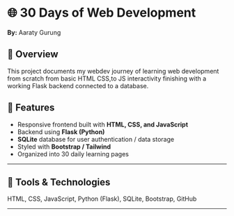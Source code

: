 # 🌐 30 Days of Web Development 

**By:** Aaraty Gurung  


## 🔹 Overview
This project documents my webdev journey of learning web development from scratch from basic HTML CSS,to JS interactivity finishing with a working Flask backend connected to a database.


## 🔹 Features
- Responsive frontend built with **HTML, CSS, and JavaScript**
- Backend using **Flask (Python)**
- **SQLite** database for user authentication / data storage
- Styled with **Bootstrap / Tailwind**
- Organized into 30 daily learning pages

---

## 🔹 Tools & Technologies
HTML, CSS, JavaScript, Python (Flask), SQLite, Bootstrap, GitHub

---

